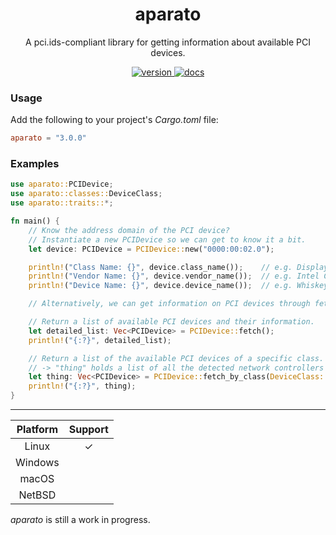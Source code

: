 <div align="center">
<h1>aparato</h1>

A pci.ids-compliant library for getting information about available PCI devices.

<a href="https://crates.io/crates/aparato">
    <img src="https://img.shields.io/crates/v/aparato" alt="version" />
</a>

<a href="https://docs.rs/crate/aparato/">
    <img src="https://docs.rs/aparato/badge.svg" alt="docs" />
</a>

</div>

### Usage

Add the following to your project's *Cargo.toml* file:

```toml
aparato = "3.0.0"
```

### Examples

```rust
use aparato::PCIDevice;
use aparato::classes::DeviceClass;
use aparato::traits::*;

fn main() {
    // Know the address domain of the PCI device?
    // Instantiate a new PCIDevice so we can get to know it a bit.
    let device: PCIDevice = PCIDevice::new("0000:00:02.0");

    println!("Class Name: {}", device.class_name());    // e.g. Display Controller
    println!("Vendor Name: {}", device.vendor_name());  // e.g. Intel Corporation
    println!("Device Name: {}", device.device_name());  // e.g. WhiskeyLake-U GT2 [UHD Graphics 620]

    // Alternatively, we can get information on PCI devices through fetching them in bulk!

    // Return a list of available PCI devices and their information.
    let detailed_list: Vec<PCIDevice> = PCIDevice::fetch();
    println!("{:?}", detailed_list);

    // Return a list of the available PCI devices of a specific class.
    // -> "thing" holds a list of all the detected network controllers and their information.
    let thing: Vec<PCIDevice> = PCIDevice::fetch_by_class(DeviceClass::NetworkController);
    println!("{:?}", thing);
}

```

---

| Platform  | Support |
| :-------: | :-----: |
| Linux     |    ✓    |
| Windows   |         |
| macOS     |         |
| NetBSD    |         |

_aparato_ is still a work in progress.
